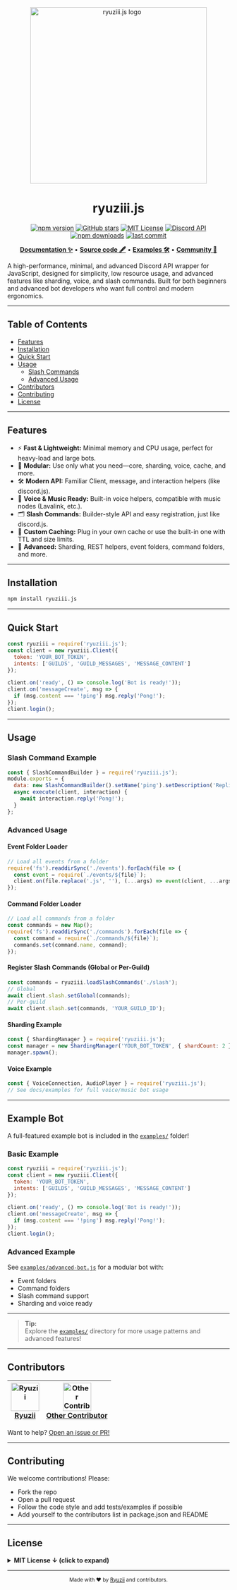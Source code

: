 <div align="center">
  <img src="https://media.discordapp.net/attachments/1380372519101399062/1394566176679661688/image-removebg-preview.png?ex=68774676&is=6875f4f6&hm=018e7a354bf452ad0dec4b647e890d67e03c8dfc1f4d4fd330e702c2349c9405&=&format=webp&quality=lossless&width=942&height=175" alt="ryuziii.js logo" width="400"/>

  <h1>ryuziii.js</h1>

  <p>
    <a href="https://www.npmjs.com/package/ryuziii.js"><img src="https://img.shields.io/npm/v/ryuziii.js?style=flat-square" alt="npm version"></a>
    <a href="https://github.com/ryuzii/ryuziii.js"><img src="https://img.shields.io/github/stars/ryuzii/ryuziii.js?style=flat-square" alt="GitHub stars"></a>
    <a href="https://github.com/ryuzii/ryuziii.js/blob/main/LICENSE"><img src="https://img.shields.io/github/license/ryuzii/ryuziii.js?style=flat-square" alt="MIT License"></a>
    <a href="https://discord.com/developers/docs/intro"><img src="https://img.shields.io/badge/discord-api-7289da?style=flat-square&logo=discord" alt="Discord API"></a>
    <a href="https://img.shields.io/npm/dm/ryuziii.js?style=flat-square"><img src="https://img.shields.io/npm/dm/ryuziii.js?style=flat-square" alt="npm downloads"></a>
    <a href="https://github.com/ryuzii/ryuziii.js/commits/main"><img src="https://img.shields.io/github/last-commit/ryuzii/ryuziii.js?style=flat-square" alt="last commit"></a>
  </p>

  <p align="center">
    <a href="#documentation"><b>Documentation ✨</b></a> •
    <a href="https://github.com/ryuzii/ryuziii.js"><b>Source code 🖋️</b></a> •
    <a href="#usage"><b>Examples 🛠️</b></a> •
    <a href="https://discord.gg/your-community-link"><b>Community 💬</b></a>
  </p>
</div>

A high-performance, minimal, and advanced Discord API wrapper for JavaScript, designed for simplicity, low resource usage, and advanced features like sharding, voice, and slash commands. Built for both beginners and advanced bot developers who want full control and modern ergonomics.

---

## Table of Contents
- [Features](#features)
- [Installation](#installation)
- [Quick Start](#quick-start)
- [Usage](#usage)
  - [Slash Commands](#slash-command-example)
  - [Advanced Usage](#advanced-usage)
- [Contributors](#contributors)
- [Contributing](#contributing)
- [License](#license)

---

## Features
- ⚡ **Fast & Lightweight:** Minimal memory and CPU usage, perfect for heavy-load and large bots.
- 🧩 **Modular:** Use only what you need—core, sharding, voice, cache, and more.
- 🛠️ **Modern API:** Familiar Client, message, and interaction helpers (like discord.js).
- 🎤 **Voice & Music Ready:** Built-in voice helpers, compatible with music nodes (Lavalink, etc.).
- 🗂️ **Slash Commands:** Builder-style API and easy registration, just like discord.js.
- 🧠 **Custom Caching:** Plug in your own cache or use the built-in one with TTL and size limits.
- 🦾 **Advanced:** Sharding, REST helpers, event folders, command folders, and more.

---

## Installation
```sh
npm install ryuziii.js
```

---

## Quick Start
```js
const ryuziii = require('ryuziii.js');
const client = new ryuziii.Client({
  token: 'YOUR_BOT_TOKEN',
  intents: ['GUILDS', 'GUILD_MESSAGES', 'MESSAGE_CONTENT']
});

client.on('ready', () => console.log('Bot is ready!'));
client.on('messageCreate', msg => {
  if (msg.content === '!ping') msg.reply('Pong!');
});
client.login();
```

---

## Usage

### Slash Command Example
```js
const { SlashCommandBuilder } = require('ryuziii.js');
module.exports = {
  data: new SlashCommandBuilder().setName('ping').setDescription('Replies with Pong!'),
  async execute(client, interaction) {
    await interaction.reply('Pong!');
  }
};
```

### Advanced Usage

#### Event Folder Loader
```js
// Load all events from a folder
require('fs').readdirSync('./events').forEach(file => {
  const event = require(`./events/${file}`);
  client.on(file.replace('.js', ''), (...args) => event(client, ...args));
});
```

#### Command Folder Loader
```js
// Load all commands from a folder
const commands = new Map();
require('fs').readdirSync('./commands').forEach(file => {
  const command = require(`./commands/${file}`);
  commands.set(command.name, command);
});
```

#### Register Slash Commands (Global or Per-Guild)
```js
const commands = ryuziii.loadSlashCommands('./slash');
// Global
await client.slash.setGlobal(commands);
// Per-guild
await client.slash.set(commands, 'YOUR_GUILD_ID');
```

#### Sharding Example
```js
const { ShardingManager } = require('ryuziii.js');
const manager = new ShardingManager('YOUR_BOT_TOKEN', { shardCount: 2 });
manager.spawn();
```

#### Voice Example
```js
const { VoiceConnection, AudioPlayer } = require('ryuziii.js');
// See docs/examples for full voice/music bot usage
```

---

## Example Bot

A full-featured example bot is included in the [`examples/`](./examples) folder!

### Basic Example

```js
const ryuziii = require('ryuziii.js');
const client = new ryuziii.Client({
  token: 'YOUR_BOT_TOKEN',
  intents: ['GUILDS', 'GUILD_MESSAGES', 'MESSAGE_CONTENT']
});

client.on('ready', () => console.log('Bot is ready!'));
client.on('messageCreate', msg => {
  if (msg.content === '!ping') msg.reply('Pong!');
});
client.login();
```

### Advanced Example

See [`examples/advanced-bot.js`](./examples/advanced-bot.js) for a modular bot with:
- Event folders
- Command folders
- Slash command support
- Sharding and voice ready

---

> **Tip:**  
> Explore the [`examples/`](./examples) directory for more usage patterns and advanced features!

---

## Contributors

| [<img src="https://github.com/ryuzii.png" width="64" height="64" alt="Ryuzii"/><br>**Ryuzii**](https://github.com/ryuzii) | [<img src="https://github.com/octocat.png" width="64" height="64" alt="Other Contributor"/><br>**Other Contributor**](https://github.com/octocat) |
|:---:|:---:|

Want to help? [Open an issue or PR!](https://github.com/ryuzii/ryuziii.js/issues)

---

## Contributing
We welcome contributions! Please:
- Fork the repo
- Open a pull request
- Follow the code style and add tests/examples if possible
- Add yourself to the contributors list in package.json and README

---

## License
<details>
  <summary><strong>MIT License &darr; (click to expand)</strong></summary>

```
MIT License

Copyright (c) 2025 Ryuzii

Permission is hereby granted, free of charge, to any person obtaining a copy
of this software and associated documentation files (the "Software"), to deal
in the Software without restriction, including without limitation the rights
to use, copy, modify, merge, publish, distribute, sublicense, and/or sell
copies of the Software, and to permit persons to whom the Software is
furnished to do so, subject to the following conditions:

The above copyright notice and this permission notice shall be included in all
copies or substantial portions of the Software.

THE SOFTWARE IS PROVIDED "AS IS", WITHOUT WARRANTY OF ANY KIND, EXPRESS OR
IMPLIED, INCLUDING BUT NOT LIMITED TO THE WARRANTIES OF MERCHANTABILITY,
FITNESS FOR A PARTICULAR PURPOSE AND NONINFRINGEMENT. IN NO EVENT SHALL THE
AUTHORS OR COPYRIGHT HOLDERS BE LIABLE FOR ANY CLAIM, DAMAGES OR OTHER
LIABILITY, WHETHER IN AN ACTION OF CONTRACT, TORT OR OTHERWISE, ARISING FROM,
OUT OF OR IN CONNECTION WITH THE SOFTWARE OR THE USE OR OTHER DEALINGS IN THE
SOFTWARE.
```
</details>

---

<div align="center">
  <sub>Made with ❤️ by <a href="https://github.com/ryuzii">Ryuzii</a> and contributors.</sub>
</div> 
